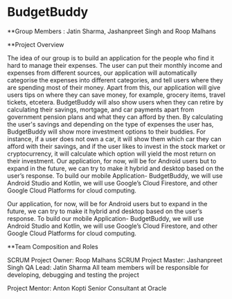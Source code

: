 # BudgetBuddy
**Group Members : Jatin Sharma, Jashanpreet Singh and Roop Malhans


**Project Overview

The idea of our group is to build an application for the people who find it hard to manage their expenses. The user can put their monthly income and expenses from different sources, our application will automatically categorise the expenses into different categories, and tell users where they are spending most of their money. Apart from this, our application will give users tips on where they can save money, for example, grocery items, travel tickets, etcetera. BudgetBuddy will also show users when they can retire by calculating their savings, mortgage, and car payments apart from government pension plans and what they can afford by then. By calculating the user's savings and depending on the type of expenses the user has, BudgetBuddy will show more investment options to their buddies. For instance, if a user does not own a car, it will show them which car they can afford with their savings, and if the user likes to invest in the stock market or cryptocurrency, it will calculate which option will yield the most return on their investment. 
Our application, for now, will be for Android users but to expand in the future, we can try to make it hybrid and desktop based on the user’s response. To build our mobile Application- BudgetBuddy, we will use Android Studio and Kotlin, we will use Google’s Cloud Firestore, and other Google Cloud Platforms for cloud computing.

Our application, for now, will be for Android users but to expand in the future, we can try to make it hybrid and desktop based on the user’s response. To build our mobile Application- BudgetBuddy, we will use Android Studio and Kotlin, we will use Google’s Cloud Firestore, and other Google Cloud Platforms for cloud computing.  

**Team Composition and Roles

SCRUM Project Owner: Roop Malhans
SCRUM Project Master: Jashanpreet Singh
QA Lead: Jatin Sharma
All team members will be responsible for developing, debugging and testing the project

Project Mentor: Anton Kopti
Senior Consultant at Oracle


